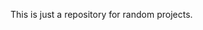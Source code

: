 <!-- # Williek11.github.io
https://williek11.github.io -->
This is just a repository for random projects<!-- which I feel like they would be nice for the world to see -->.
<!--
# Html Previewer
https://williek11.github.io/htmlpreview.html

A project where you can add all the HTML you would ever want in the link. It's nothing too much, but I thought it were a nice addition to the web.
The way in which you add HTML is putting a questionmark at the end and inserting the HTML (?HTML).
There are also built-in little styles that are convenient to have; instead of putting ?HTML to the end of the link, you put ?type:Type:HTML

Currently, three types are available; fonts, clean, and styleless.
Fonts add a font-family between the most widely available. They are choosen between Arial, Verdana, Tahoma, and Trebuchet MS.
Clean removes margin and padding of html and body tags.
Styleless removes margin, padding, border and background, and unsets width and height of all elements; giving you the choice of styling them all.

You can put multiple of them; just separate them with & (fonts&clean&styleless)

It will be buggy, so be aware of that. Known bugs include html tag styling and data properties being lost, script tags being weird, and possibly other unknown bugs.

# Local Notes
https://williek11.github.io/localNotes.html

A little project I'm working on that you can add notes to that intends on using your device's storage and power to make it work, instead of hundreds and hundreds of servers. With this project, I am looking forward to improve myself upon:
* General coding skills and best-practices
* Knowledge upon IndexedDB, which will come in handy instead of using LocalStorage, which although has a more than adequate amount of storage for most purposes, will be so that your notes are pretty much limitless.
* CSS knowledge
* PWAs knowledge, which will help the app be loaded even when off-line

And as for the project, the following will soon be added:

* Create your own notes (duh)
* CSS improvement (what is a good website without good visual aspects?)
* Make it work off-line
* Make it downloadable
* Simple markup language -->
